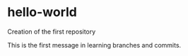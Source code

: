 # hello-world
Creation of the first repository

This is the first message in learning branches and commits.
